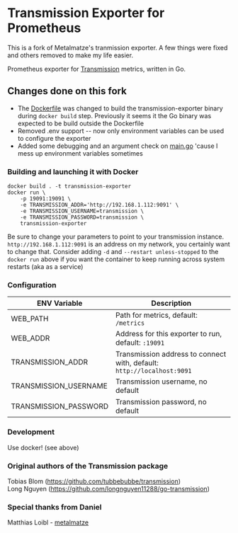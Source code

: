 # Transmission Exporter for Prometheus

This is a fork of Metalmatze's tranmission exporter. A few things were fixed and others removed to make my life easier.

Prometheus exporter for [Transmission](https://transmissionbt.com/) metrics, written in Go.  

## Changes done on this fork
- The [Dockerfile](./Dockerfile) was changed to build the transmission-exporter binary during `docker build` step. Previously it seems it the Go binary was expected to be build outside the Dockerfile 
- Removed .env support -- now only environment variables can be used to configure the exporter
- Added some debugging and an argument check on [main.go](./cmd/transmission-exporter/main.go) 'cause I mess up environment variables sometimes 

### Building and launching it with Docker
```shell
docker build . -t transmission-exporter
docker run \
    -p 19091:19091 \
    -e TRANSMISSION_ADDR='http://192.168.1.112:9091' \
    -e TRANSMISSION_USERNAME=transmission \
    -e TRANSMISSION_PASSWORD=transmission \
    transmission-exporter
```
Be sure to change your parameters to point to your transmission instance. `http://192.168.1.112:9091` is an address on my network, you certainly want to change that.  Consider adding `-d` and `--restart unless-stopped` to the `docker run` above if you want the container to keep running across system restarts (aka as a service)

### Configuration

ENV Variable | Description
|----------|-----|
| WEB_PATH | Path for metrics, default: `/metrics` |
| WEB_ADDR | Address for this exporter to run, default: `:19091` |
| TRANSMISSION_ADDR | Transmission address to connect with, default: `http://localhost:9091` |
| TRANSMISSION_USERNAME | Transmission username, no default |
| TRANSMISSION_PASSWORD | Transmission password, no default |

### Development
Use docker! (see above)

### Original authors of the Transmission package  
Tobias Blom (https://github.com/tubbebubbe/transmission)  
Long Nguyen (https://github.com/longnguyen11288/go-transmission)

### Special thanks from Daniel
Matthias Loibl - [metalmatze](https://github.com/metalmatze/)
